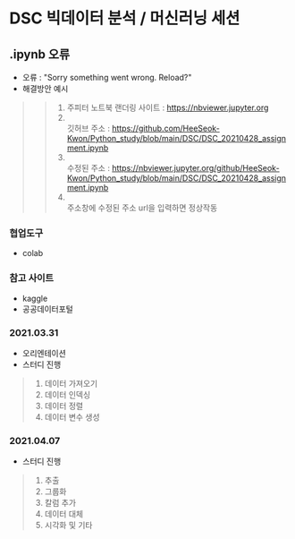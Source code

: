 # DSC 빅데이터 분석 / 머신러닝 세션

## .ipynb 오류
- 오류 : "Sorry something went wrong. Reload?"
- 해결방안 예시
>> 1. 주피터 노트북 랜더링 사이트 : https://nbviewer.jupyter.org
>> 2. </br>깃허브 주소 : https://github.com/HeeSeok-Kwon/Python_study/blob/main/DSC/DSC_20210428_assignment.ipynb
>> 3. </br> 수정된 주소 : https://nbviewer.jupyter.org/github/HeeSeok-Kwon/Python_study/blob/main/DSC/DSC_20210428_assignment.ipynb
>> 4. </br>주소창에 수정된 주소 url을 입력하면 정상작동

### 협업도구
- colab

### 참고 사이트
- kaggle
- 공공데이터포털

### 2021.03.31
- 오리엔테이션
- 스터디 진행
>1. 데이터 가져오기
>2. 데이터 인덱싱
>3. 데이터 정렬
>4. 데이터 변수 생성 

### 2021.04.07
- 스터디 진행
>1. 추출
>2. 그룹화
>3. 칼럼 추가
>4. 데이터 대체
>5. 시각화 및 기타




